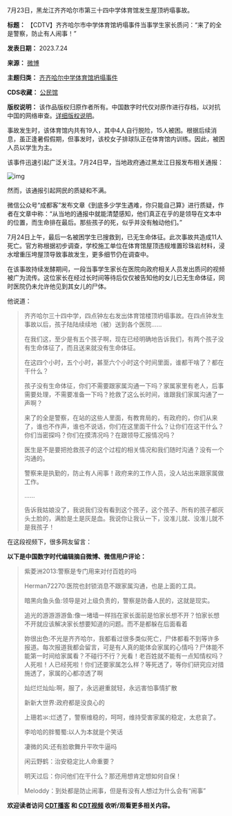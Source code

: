 
7月23日，黑龙江齐齐哈尔市第三十四中学体育馆发生屋顶坍塌事故。




**标题：** 【CDTV】齐齐哈尔市中学体育馆坍塌事件当事学生家长质问：“来了的全是警察，防止有人闹事！”  

**发表日期：** 2023.7.24  

**来源：** [微博](https://chinadigitaltimes.net/space/微博)  

**主题归类：** [齐齐哈尔中学体育馆坍塌事件](https://chinadigitaltimes.net/space/齐齐哈尔中学体育馆坍塌事件)  

**CDS收藏：** [公民馆](https://chinadigitaltimes.net/space/%E5%85%AC%E6%B0%91%E9%A6%86)  

**版权说明：** 该作品版权归原作者所有。中国数字时代仅对原作进行存档，以对抗中国的网络审查。[详细版权说明](https://chinadigitaltimes.net/chinese/copyright)。


事故发生时，该体育馆内共有19人，其中4人自行脱险，15人被困。根据后续消息，虽正逢暑假假期，但事发时，该校女子排球队正在体育馆内训练。因此，被困人员以学生为主。


该事件迅速引起广泛关注。7月24日早，当地政府通过黑龙江日报发布相关通报：


![img](https://chinadigitaltimes.net/chinese/files/2023/07/post-698508-64bdfe7335bfd-1.jpeg)


然而，该通报引起网民的质疑和不满。


微信公众号“成都客”发布文章《到底多少学生遇难，你只能自己算》进行质疑，作者在文章中称：“从当地的通报中就能清楚感知，他们真正在乎的是领导在文本中的位置，而生命排在最后。那些孩子的死，似乎并没有触动他们。”


7月24日上午，最后一名被困学生已搜救到，已无生命体征。此次事故共造成11人死亡。官方称根据初步调查，学校施工单位在体育馆屋顶违规堆置珍珠岩材料，浸水增重压垮屋顶导致事故发生，更多细节仍在调查中。


在该事故持续发酵期间，一段当事学生家长在医院向政府相关人员发出质问的视频被广为流传。这位家长在经过长时间等待后仅仅被告知他的女儿已无生命体征，同时医院仍未允许他见到其女儿的尸体。


他说道：



> 
> 齐齐哈尔三十四中学，四点钟左右发出体育馆楼顶坍塌事故。在四点钟发生事故以后，孩子陆陆续续地（被）送到各个医院……
> 
> 
> 在我们这，至少是有五个孩子啊，现在已经明确地告诉我们，有两个孩子没有生命体征了，而且送来就没有生命体征。
> 
> 
> 在这四个小时，五个小时，甚至六个小时这个时间里面，谁都干啥了？都在干什么？
> 
> 
> 孩子没有生命体征，你们不需要跟家属沟通一下吗？家属家里有老人，后事需要处理，不需要准备一下吗？抢救了这么长时间，谁跟我们家属沟通了一声啊？
> 
> 
> 来了的全是警察，在站的这些人里面，有教育局的，有政府的，你们从来了，谁也不作声，谁也不说话，你们在这里面干什么？让你们在这干什么？你们当密探吗？你们在摸清况吗？在跟领导汇报情况吗？
> 
> 
> 医生是不是要把抢救孩子的这个过程的相关情况和我们随时沟通？没有一个沟通的。
> 
> 
> 警察来是执勤的，防止有人闹事！政府来的工作人员，没人站出来跟家属做工作。
> 
> 
> ……  
> 
> 告诉我姑娘没了，我说我们没有看到这个孩子，这个孩子、所有的孩子都灰头土脸的，满脸是土是灰是血。我说你让我认一下，没准儿就、没准儿就不是我孩子！
> 
> 
> 


在这段视频下，很多网友留言：


**以下是中国数字时代编辑摘自微博、微信用户评论：** 



> 
> 紫菱洲2013:警察是专门用来对付百姓的吗
> 
> 
> Herman72270:医院也封锁消息不跟家属沟通，也是上面的工具。
> 
> 
> 暗黑向鱼头鱼:领导是对上级负责的，警察是防备人民的，这就是现实。
> 
> 
> 追光的游游游游鱼:像一堵墙一样挡在家长面前是怕家长想不开？怕家长想不开就应该解决家长想要知道的问题。而不是都躲在后面看着
> 
> 
> 妳很出色:不光是齐齐哈尔，我都看过很多类似死亡，尸体都看不到等许多报道。每次报道我都会留言，可是有人真的能体会家属的心情吗？尸体能不能第一时间给家属看？不碰行不行？光看！老百姓就不能有一点知情权吗？人死啦！人已经死啦！你们还要家属怎么样？等死透了，等你们研究应对措施透了，家属的心都凉透了啊
> 
> 
> 灿烂烂灿灿:啊，服了，永远避重就轻，永远害怕事情扩散
> 
> 
> 新新大世界:政府都是没良心的
> 
> 
> 上珊若氺:烂透了，警察维稳的，呵呵，维持受害家属的稳定，太悲哀了。
> 
> 
> 李哈哈的胖蜀蜀:以人为本就是个笑话
> 
> 
> 凄微的风:还有脸歌舞升平吹牛逼吗
> 
> 
> 闲云野鹤：治安稳定比人命重要？
> 
> 
> 明天过后：你问他们在干什么？那还用想肯定想如何自保！
> 
> 
> Meloddy：到处都是防止闹事，但是有没有人想过为什么会有“闹事”
> 
> 
> 


**欢迎读者访问 [CDT播客](https://open.firstory.me/user/cdt/platforms "CDT播客") 和 [CDT视频](https://www.youtube.com/@CDTChinese/videos "CDT视频") 收听/观看更多相关内容。** 

